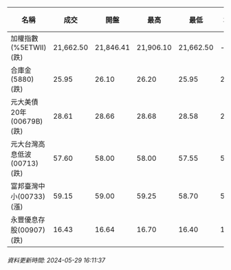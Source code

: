 | 名稱 | 成交 | 開盤 | 最高 | 最低 | 均價 | 成交金額(億) | 昨收 | 漲跌幅 | 漲跌 | 總量 | 昨量 | 振幅 |
| -------- | -------- | -------- | -------- |-------- | -------- | -------- |-------- |-------- |-------- | -------- | -------- |-------- |
|加權指數(%5ETWII) (跌)|21,662.50|21,846.41|21,906.10|21,662.50|-|4,708.39|21,858.41|0.90%|195.91|10,013,912|0|1.11%|
|合庫金(5880) (跌)|25.95|26.10|26.20|25.95|26.03|4.78|26.20|0.95%|0.25|18,382|9,943|0.95%|
|元大美債20年(00679B) (跌)|28.61|28.66|28.68|28.58|28.62|35.66|28.95|1.17%|0.34|124,584|44,807|0.35%|
|元大台灣高息低波(00713) (跌)|57.60|58.00|58.00|57.55|57.70|3.50|58.00|0.69%|0.40|6,061|5,922|0.78%|
|富邦臺灣中小(00733) (漲)|59.15|59.00|59.25|58.70|59.05|1.65|58.90|0.42%|0.25|2,798|2,086|0.93%|
|永豐優息存股(00907) (跌)|16.43|16.64|16.70|16.40|16.52|0.455|16.64|1.26%|0.21|2,755|3,151|1.80%|
###### 資料更新時間: 2024-05-29 16:11:37